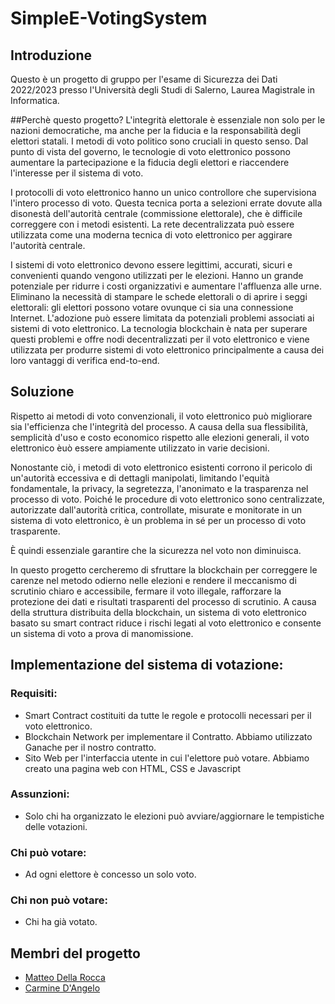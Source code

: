 # SimpleE-VotingSystem
## Introduzione
Questo è un progetto di gruppo per l'esame di Sicurezza dei Dati 2022/2023 presso l'Università degli Studi di Salerno, Laurea Magistrale in Informatica.  


##Perchè questo progetto? 
L'integrità elettorale è essenziale non solo per le nazioni democratiche, ma anche per la fiducia e la responsabilità degli elettori statali. 
I metodi di voto politico sono cruciali in questo senso. Dal punto di vista del governo, le tecnologie di voto elettronico possono aumentare la partecipazione e la fiducia degli elettori e riaccendere l'interesse per il sistema di voto.

I protocolli di voto elettronico hanno un unico controllore che supervisiona l'intero processo di voto. Questa tecnica porta a selezioni errate dovute alla disonestà dell'autorità centrale (commissione elettorale), che è difficile correggere con i metodi esistenti. La rete decentralizzata può essere utilizzata come una moderna tecnica di voto elettronico per aggirare l'autorità centrale.

I sistemi di voto elettronico devono essere legittimi, accurati, sicuri e convenienti quando vengono utilizzati per le elezioni. Hanno un grande potenziale per ridurre i costi organizzativi e aumentare l'affluenza alle urne. Eliminano la necessità di stampare le schede elettorali o di aprire i seggi elettorali: gli elettori possono votare ovunque ci sia una connessione Internet. L'adozione può essere limitata da potenziali problemi associati ai sistemi di voto elettronico. 
La tecnologia blockchain è nata per superare questi problemi e offre nodi decentralizzati per il voto elettronico e viene utilizzata per produrre sistemi di voto elettronico principalmente a causa dei loro vantaggi di verifica end-to-end.


## Soluzione

Rispetto ai metodi di voto convenzionali, il voto elettronico può migliorare sia l'efficienza che l'integrità del processo. 
A causa della sua flessibilità, semplicità d'uso e costo economico rispetto alle elezioni generali, il voto elettronico èuò essere ampiamente utilizzato in varie decisioni.

Nonostante ciò, i metodi di voto elettronico esistenti corrono il pericolo di un'autorità eccessiva e di dettagli manipolati, limitando l'equità fondamentale, la privacy, la segretezza, l'anonimato e la trasparenza nel processo di voto. Poiché le procedure di voto elettronico sono centralizzate, autorizzate dall'autorità critica, controllate, misurate e monitorate in un sistema di voto elettronico, è un problema in sé per un processo di voto trasparente. 

È quindi essenziale garantire che la sicurezza nel voto non diminuisca. 

In questo progetto cercheremo di sfruttare la blockchain per correggere le carenze nel metodo odierno nelle elezioni e rendere il meccanismo di scrutinio chiaro e accessibile, fermare il voto illegale, rafforzare la protezione dei dati e risultati trasparenti del processo di scrutinio. A causa della struttura distribuita della blockchain, un sistema di voto elettronico basato su smart contract riduce i rischi legati al voto elettronico e consente un sistema di voto a prova di manomissione.

## Implementazione del sistema di votazione:

### Requisiti:
- Smart Contract costituiti da tutte le regole e protocolli necessari per il voto elettronico.
- Blockchain Network per implementare il Contratto. Abbiamo utilizzato Ganache per il nostro contratto.
- Sito Web per l'interfaccia utente in cui l'elettore può votare. Abbiamo creato una pagina web con HTML, CSS e Javascript

### Assunzioni:
- Solo chi ha organizzato le elezioni può avviare/aggiornare le tempistiche delle votazioni.

### Chi può votare:
- Ad ogni elettore è concesso un solo voto. 

### Chi non può votare:
- Chi ha già votato.

## Membri del progetto
- [Matteo Della Rocca](https://github.com/mattdr5)<br />
- [Carmine D'Angelo](https://github.com/Darnxca)<br/>

